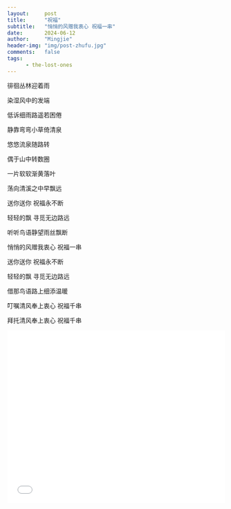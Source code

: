 ```yaml
---
layout:     post
title:      "祝福"
subtitle:   "悄悄的风赠我衷心 祝福一串"
date:       2024-06-12
author:     "Mingjie"
header-img: "img/post-zhufu.jpg"
comments:   false
tags:
      - the-lost-ones
---
```


徘徊丛林迎着雨

染湿风中的发端

低诉细雨路遥若困倦

静靠弯弯小草倚清泉

悠悠流泉随路转

偶于山中转数圈

一片软软渐黄落叶

荡向清溪之中早飘远

送你送你 祝福永不断

轻轻的飘 寻觅无边路远

听听鸟语静望雨丝飘断

悄悄的风赠我衷心 祝福一串

送你送你 祝福永不断

轻轻的飘 寻觅无边路远

借那鸟语路上细添温暖

叮嘱清风奉上衷心 祝福千串

拜托清风奉上衷心 祝福千串

<iframe width="100%" height="400" src="/img/in-post/post-zhufu/zhufu.mp4" frameborder="0" allowfullscreen></iframe>